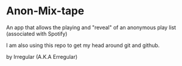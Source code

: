 Anon-Mix-tape
=============

An app that allows the playing and "reveal" of an anonymous play list (associated with Spotify)

I am also using this repo to get my head around git and github.

by Irregular (A.K.A Erregular)
